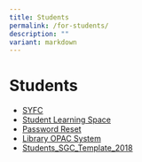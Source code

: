```yaml
---
title: Students
permalink: /for-students/
description: ""
variant: markdown
---
```

# Students

*   <a href="http://www.syfc.sg/" target="_blank">SYFC</a>
*   <a href="https://vle.learning.moe.edu.sg/login" target="_blank">Student Learning Space</a>
*   <a href="https://go.gov.sg/tksspwreset" target="_blank">Password Reset</a>
*   <a href="https://schoolibrary.moe.edu.sg/tanjongkatongsec/cgi-bin/spydus.exe/MSGTRN/WPAC/HOME" target="_blank">Library OPAC System</a>
*   <a href="https://go.gov.sg/student-sgc-template-2018" target="_blank">Students_SGC_Template_2018</a>